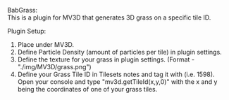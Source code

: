 BabGrass:<br>
This is a plugin for MV3D that generates 3D grass on a specific tile ID.<br>

Plugin Setup:<br>
1. Place under MV3D.
2. Define Particle Density (amount of particles per tile) in plugin settings. <br>
3. Define the texture for your grass in plugin settings. (Format - "./img/MV3D/grass.png")<br>
4. Define your Grass Tile ID in Tilesets notes and tag it with <BabGrass> (i.e. <BabGrass>1598</BabGrass>). Open your console and type "mv3d.getTileId(x,y,0)" with the x and y being the coordinates of one of your grass tiles.
